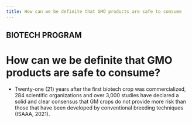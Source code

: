 ```yaml
---
title: How can we be definite that GMO products are safe to consume
---
```


## BIOTECH PROGRAM

# How can we be definite that GMO products are safe to consume?


 - Twenty-one (21) years after the first biotech crop was commercialized, 284 scientific organizations and over 3,000 studies have declared a solid and clear consensus that GM crops do not provide more risk than those that have been developed by conventional breeding techniques (ISAAA, 2021).
